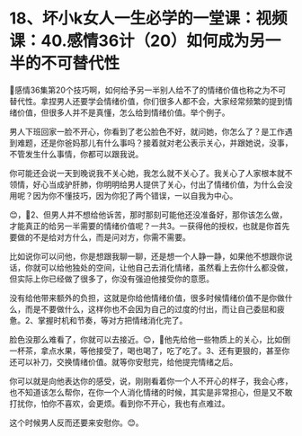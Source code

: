 # 18、坏小k女人一生必学的一堂课：视频课：40.感情36计（20）如何成为另一半的不可替代性

🎼感情36集第20个技巧啊，如何给予另一半别人给不了的情绪价值也称之为不可替代性。拿捏男人还要学会情绪价值，你们很多人都不会，大家经常频繁的提到情绪价值，但很多人并不是真懂，怎么给到情绪价值。举个例子。

男人下班回家一脸不开心，你看到了老公脸色不好，就问她，你怎么了？是工作遇到难题，还是你爸妈那儿有什么事吗？接着就对老公表示关心，并跟她说，没事，不管发生什么事情，你都可以跟我说。

你可能还会说一天到晚说我不关心她，我怎么就不关心了。我关心了人家根本就不领情，好心当成驴肝肺，你明明给男人提供了关心，付出了情绪价值，为什么会没用呢？因为你不懂技巧，因为你犯了两个错误，一以自我为中心。

😊，🎼2、但男人并不想给他诉苦，那时那刻可能他还没准备好，那你该怎么做，才能真正的给另一半需要的情绪价值呢？一共3。一获得他的授权，也就是你首先要做的不是给对方什么，而是问对方，你需不需要。

比如说你可以问他，你是想跟我聊一聊，还是想一个人静一静，如果他不想跟你说话，你就可以给他独处的空间，让他自己去消化情绪，虽然看上去你什么都没做，但实际上你已经做了很多了，你没有强迫他接受你的意愿。

没有给他带来额外的负担，这就是你给他情绪价值，很多时候情绪价值不是你做什么，而是不要做什么，这样你也不会因为自己的过度的付出，而让自己委屈和疲惫。2、掌握时机和节奏，等对方把情绪消化完了。

脸色没那么难看了，你就可以去接近。😊，🎼他先给他一些物质上的关心，比如倒一杯茶，拿点水果，等他接受了，喝也喝了，吃了吃了。3、还有更狠的，甚至你还可以补刀，交换情绪价值。就等你安慰完，给他提完情绪之后。

你可以就是向他表达你的感受，说，刚刚看着你一个人不开心的样子，我会心疼，也不知道该怎么帮你，在你一个人消化情绪的时候，其实是非常担心，但是又不敢打扰你，怕你不喜欢，会更烦。看到你不开心，我也有点难过。

这个时候男人反而还要来安慰你。😊。